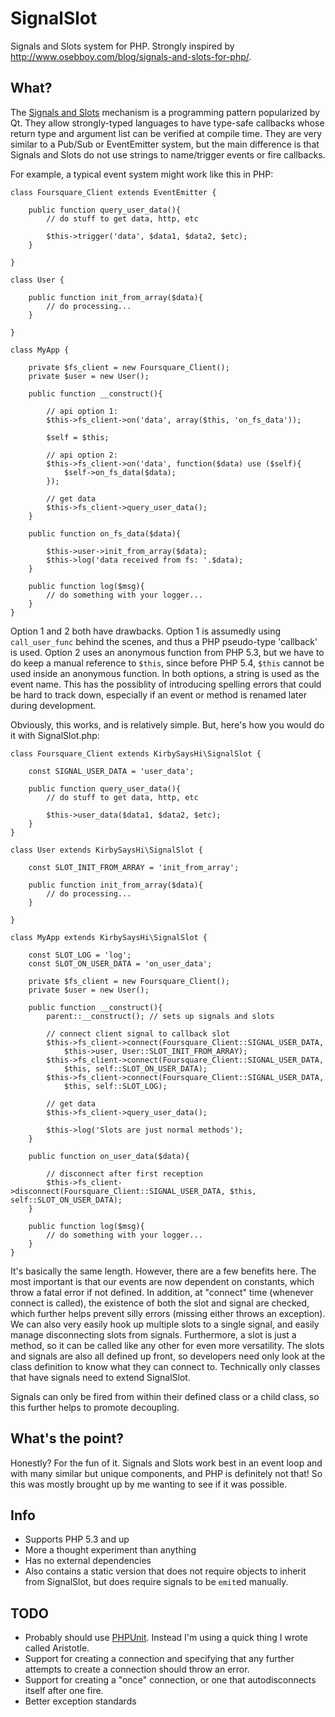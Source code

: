 # SignalSlot

Signals and Slots system for PHP. Strongly inspired by http://www.osebboy.com/blog/signals-and-slots-for-php/. 

## What?

The [Signals and Slots](doc.qt.nokia.com/4.7/signalsandslots.html) mechanism is a programming pattern popularized by Qt. They allow strongly-typed languages to have type-safe callbacks whose return type and argument list can be verified at compile time. They are very similar to a Pub/Sub or EventEmitter system, but the main difference is that Signals and Slots do not use strings to name/trigger events or fire callbacks.

For example, a typical event system might work like this in PHP:

	class Foursquare_Client extends EventEmitter {
		
		public function query_user_data(){
			// do stuff to get data, http, etc

			$this->trigger('data', $data1, $data2, $etc);
		}

	}

	class User {

		public function init_from_array($data){
			// do processing...
		}

	}

	class MyApp {
		
		private $fs_client = new Foursquare_Client();
		private $user = new User();

		public function __construct(){
			
			// api option 1:
			$this->fs_client->on('data', array($this, 'on_fs_data'));

			$self = $this;

			// api option 2: 
			$this->fs_client->on('data', function($data) use ($self){
				$self->on_fs_data($data);
			});

			// get data
			$this->fs_client->query_user_data();
		}

		public function on_fs_data($data){

			$this->user->init_from_array($data);
			$this->log('data received from fs: '.$data);
		}

		public function log($msg){
			// do something with your logger...
		}
	}

Option 1 and 2 both have drawbacks. Option 1 is assumedly using `call_user_func` behind the scenes, and thus a PHP pseudo-type 'callback' is used. Option 2 uses an anonymous function from PHP 5.3, but we have to do keep a manual reference to `$this`, since before PHP 5.4, `$this` cannot be used inside an anonymous function. In both options, a string is used as the event name. This has the possiblity of introducing spelling errors that could be hard to track down, especially if an event or method is renamed later during development.

Obviously, this works, and is relatively simple. But, here's how you would do it with SignalSlot.php:

	class Foursquare_Client extends KirbySaysHi\SignalSlot {
		
		const SIGNAL_USER_DATA = 'user_data';

		public function query_user_data(){
			// do stuff to get data, http, etc

			$this->user_data($data1, $data2, $etc);
		}
	}

	class User extends KirbySaysHi\SignalSlot {
		
		const SLOT_INIT_FROM_ARRAY = 'init_from_array';

		public function init_from_array($data){
			// do processing...
		}

	}

	class MyApp extends KirbySaysHi\SignalSlot {
		
		const SLOT_LOG = 'log';
		const SLOT_ON_USER_DATA = 'on_user_data';

		private $fs_client = new Foursquare_Client();
		private $user = new User();

		public function __construct(){
			parent::__construct(); // sets up signals and slots

			// connect client signal to callback slot
			$this->fs_client->connect(Foursquare_Client::SIGNAL_USER_DATA,
				$this->user, User::SLOT_INIT_FROM_ARRAY);
			$this->fs_client->connect(Foursquare_Client::SIGNAL_USER_DATA, 
				$this, self::SLOT_ON_USER_DATA);
			$this->fs_client->connect(Foursquare_Client::SIGNAL_USER_DATA,
				$this, self::SLOT_LOG);

			// get data
			$this->fs_client->query_user_data();

			$this->log('Slots are just normal methods');
		}

		public function on_user_data($data){

			// disconnect after first reception
			$this->fs_client->disconnect(Foursquare_Client::SIGNAL_USER_DATA, $this, self::SLOT_ON_USER_DATA);
		}

		public function log($msg){
			// do something with your logger...
		}
	}

It's basically the same length. However, there are a few benefits here. The most important is that our events are now dependent on constants, which throw a fatal error if not defined. In addition, at "connect" time (whenever connect is called), the existence of both the slot and signal are checked, which further helps prevent silly errors (missing either throws an exception). We can also very easily hook up multiple slots to a single signal, and easily manage disconnecting slots from signals. Furthermore, a slot is just a method, so it can be called like any other for even more versatility. The slots and signals are also all defined up front, so developers need only look at the class definition to know what they can connect to. Technically only classes that have signals need to extend SignalSlot.

Signals can only be fired from within their defined class or a child class, so this further helps to promote decoupling.

## What's the point?

Honestly? For the fun of it. Signals and Slots work best in an event loop and with many similar but unique components, and PHP is definitely not that! So this was mostly brought up by me wanting to see if it was possible.

## Info

* Supports PHP 5.3 and up
* More a thought experiment than anything
* Has no external dependencies
* Also contains a static version that does not require objects to inherit from SignalSlot, but does require signals to be `emit`ed manually.

## TODO

* Probably should use [PHPUnit](https://github.com/sebastianbergmann/phpunit/). Instead I'm using a quick thing I wrote called Aristotle. 
* Support for creating a connection and specifying that any further attempts to create a connection should throw an error.
* Support for creating a "once" connection, or one that autodisconnects itself after one fire.
* Better exception standards